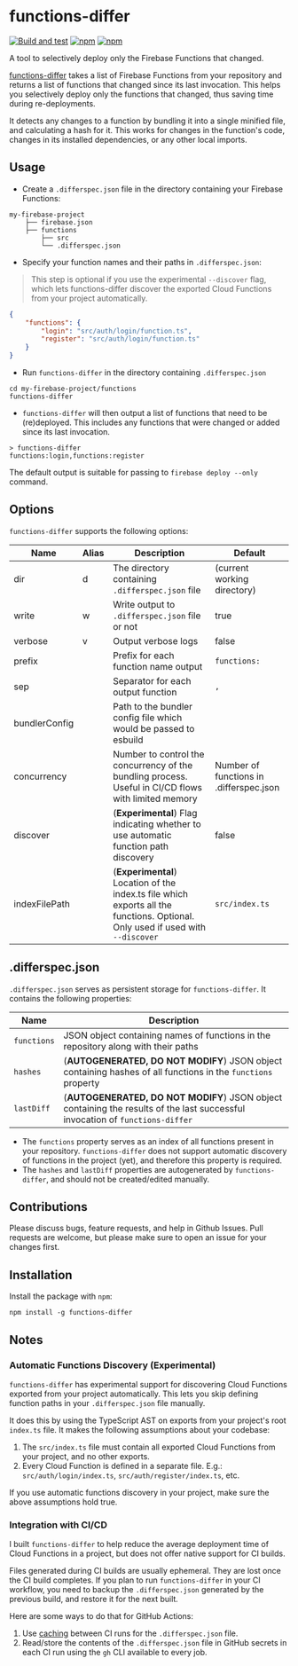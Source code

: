 # functions-differ

[![Build and test](https://github.com/haroldadmin/functions-differ/actions/workflows/build-test.yml/badge.svg)](https://github.com/haroldadmin/functions-differ/actions/workflows/build-test.yml)
[![npm](https://img.shields.io/npm/dm/functions-differ)](https://www.npmjs.com/package/functions-differ)
[![npm](https://img.shields.io/npm/v/functions-differ)](https://www.npmjs.com/package/functions-differ)

A tool to selectively deploy only the Firebase Functions that changed.

[functions-differ](https://www.npmjs.com/package/functions-differ) takes a list of Firebase Functions from your repository and returns a list of functions that changed since its last invocation.
This helps you selectively deploy only the functions that changed, thus saving time during re-deployments.

It detects any changes to a function by bundling it into a single minified file, and calculating a hash for it. This works for changes in the function's code, changes in its installed dependencies, or any other local imports.

## Usage

-   Create a `.differspec.json` file in the directory containing your Firebase Functions:

```shell
my-firebase-project
    ├── firebase.json
    ├── functions
        ├── src
        └── .differspec.json
```

-   Specify your function names and their paths in `.differspec.json`:

> This step is optional if you use the experimental `--discover` flag, which lets functions-differ discover the exported Cloud Functions from your project automatically.

```json
{
    "functions": {
        "login": "src/auth/login/function.ts",
        "register": "src/auth/login/function.ts"
    }
}
```

-   Run `functions-differ` in the directory containing `.differspec.json`

```shell
cd my-firebase-project/functions
functions-differ
```

-   `functions-differ` will then output a list of functions that need to be (re)deployed. This includes any functions that were changed or added since its last invocation.

```shell
> functions-differ
functions:login,functions:register
```

The default output is suitable for passing to `firebase deploy --only` command.

## Options

`functions-differ` supports the following options:

| Name          | Alias | Description                                                                                                                     | Default                                 |
| ------------- | ----- | ------------------------------------------------------------------------------------------------------------------------------- | --------------------------------------- |
| dir           | d     | The directory containing `.differspec.json` file                                                                                | (current working directory)             |
| write         | w     | Write output to `.differspec.json` file or not                                                                                  | true                                    |
| verbose       | v     | Output verbose logs                                                                                                             | false                                   |
| prefix        |       | Prefix for each function name output                                                                                            | `functions:`                            |
| sep           |       | Separator for each output function                                                                                              | `,`                                     |
| bundlerConfig |       | Path to the bundler config file which would be passed to esbuild                                                                |                                         |
| concurrency   |       | Number to control the concurrency of the bundling process. Useful in CI/CD flows with limited memory                            | Number of functions in .differspec.json |
| discover      |       | (**Experimental**) Flag indicating whether to use automatic function path discovery                                             | false                                   |
| indexFilePath |       | (**Experimental**) Location of the index.ts file which exports all the functions. Optional. Only used if used with `--discover` | `src/index.ts`                          |

## .differspec.json

`.differspec.json` serves as persistent storage for `functions-differ`. It contains the following properties:

| Name        | Description                                                                                                                   |
| ----------- | ----------------------------------------------------------------------------------------------------------------------------- |
| `functions` | JSON object containing names of functions in the repository along with their paths                                            |
| `hashes`    | (**AUTOGENERATED, DO NOT MODIFY**) JSON object containing hashes of all functions in the `functions` property                 |
| `lastDiff`  | (**AUTOGENERATED, DO NOT MODIFY**) JSON object containing the results of the last successful invocation of `functions-differ` |

-   The `functions` property serves as an index of all functions present in your repository. `functions-differ` does not support automatic discovery of functions in the project (yet), and therefore this property is required.
-   The `hashes` and `lastDiff` properties are autogenerated by `functions-differ`, and should not be created/edited manually.

## Contributions

Please discuss bugs, feature requests, and help in Github Issues. Pull requests are welcome, but please make sure to open an issue for your changes first.

## Installation

Install the package with `npm`:

`npm install -g functions-differ`

## Notes

### Automatic Functions Discovery (Experimental)

`functions-differ` has experimental support for discovering Cloud Functions exported from your project automatically. This lets you skip defining function paths in your `.differspec.json` file manually.

It does this by using the TypeScript AST on exports from your project's root `index.ts` file. It makes the following assumptions about your codebase:

1. The `src/index.ts` file must contain all exported Cloud Functions from your project, and no other exports.
2. Every Cloud Function is defined in a separate file. E.g.: `src/auth/login/index.ts`, `src/auth/register/index.ts`, etc.

If you use automatic functions discovery in your project, make sure the above assumptions hold true.

### Integration with CI/CD

I built `functions-differ` to help reduce the average deployment time of Cloud Functions in a project, but does not offer native support for CI builds.

Files generated during CI builds are usually ephemeral. They are lost once the CI build completes. If you plan to run `functions-differ` in your CI workflow, you need to backup the `.differspec.json` generated by the previous build, and restore it for the next built.

Here are some ways to do that for GitHub Actions:

1. Use [caching](https://docs.github.com/en/actions/using-workflows/caching-dependencies-to-speed-up-workflows) between CI runs for the `.differspec.json` file.
2. Read/store the contents of the `.differspec.json` file in GitHub secrets in each CI run using the `gh` CLI available to every job.
